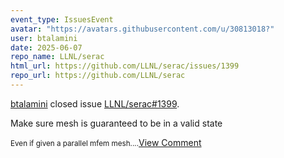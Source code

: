```yaml
---
event_type: IssuesEvent
avatar: "https://avatars.githubusercontent.com/u/30813018?"
user: btalamini
date: 2025-06-07
repo_name: LLNL/serac
html_url: https://github.com/LLNL/serac/issues/1399
repo_url: https://github.com/LLNL/serac
---
```


<a href='https://github.com/btalamini' target='_blank'>btalamini</a> closed issue <a href='https://github.com/LLNL/serac/issues/1399' target='_blank'>LLNL/serac#1399</a>.

<p>Make sure mesh is guaranteed to be in a valid state</p><small>Even if given a parallel mfem mesh....</small><a href='https://github.com/LLNL/serac/issues/1399' target='_blank'>View Comment</a>